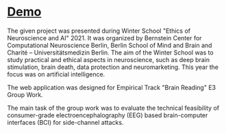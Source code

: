 # [Demo](https://yungrari.github.io/bccn-preview/)

The given project was presented during Winter School "Ethics of Neuroscience and AI" 2021. It was organized by Bernstein Center for Computational Neuroscience Berlin, Berlin School of Mind and Brain and Charité – Universitätsmedizin Berlin. The aim of the Winter School was to study practical and ethical aspects in neuroscience, such as deep brain stimulation, brain death, data protection and neuromarketing. This year the focus was on artificial intelligence.

The web application was designed for Empirical Track "Brain Reading" E3 Group Work.

The main task of the group work was to evaluate the technical feasibility of consumer-grade electroencephalography (EEG) based brain-computer interfaces (BCI) for side-channel attacks.
